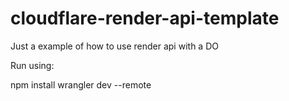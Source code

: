 # cloudflare-render-api-template
 
Just a example of how to use render api with a DO

Run using:

npm install
wrangler dev --remote